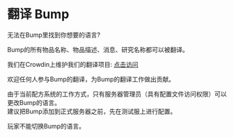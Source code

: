 # 翻译 Bump

无法在Bump里找到你想要的语言?

Bump的所有物品名称、物品描述、消息、研究名称都可以被翻译。

我们在Crowdin上维护我们的翻译项目: [点击访问](https://crowdin.com/project/slimefun-bump)

欢迎任何人参与Bump的翻译，为Bump的翻译工作做出贡献。

由于当前配方系统的工作方式，只有服务器管理员（具有配置文件访问权限）可以更改Bump的语言。  
建议把Bump添加到正式服务器之前，先在测试服上进行配置。

玩家不能切换Bump的语言。
